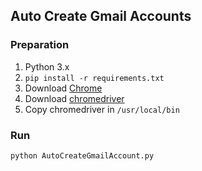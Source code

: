 ## Auto Create Gmail Accounts

### Preparation

1. Python 3.x
2. `pip install -r requirements.txt`
3. Download [Chrome](https://www.google.com/chrome/) 
4. Download [chromedriver](https://chromedriver.chromium.org/downloads)
5. Copy chromedriver in `/usr/local/bin`

### Run 

`python AutoCreateGmailAccount.py`